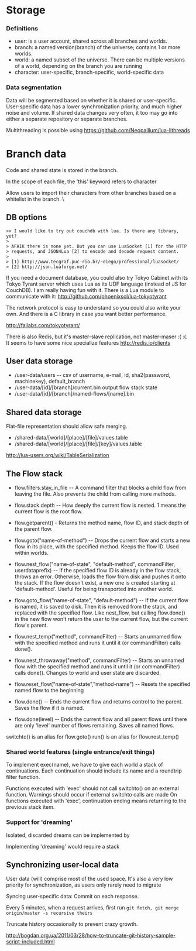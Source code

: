 # Storage

### Definitions

* user: is a user account, shared across all branches and worlds.
* branch: a named version(branch) of the universe; contains 1 or more worlds.
* world: a named subset of the universe. There can be multiple versions of a world, depending on the branch you are running
* character: user-specific, branch-specific, world-specific data

### Data segmentation

Data will be segmented based on whether it is shared or user-specific. User-specific data has a lower synchronization priority, and much higher noise and volume.
If shared data changes very often, it too may go into either a separate repository or separate branches.

Multithreading is possible using https://github.com/Neopallium/lua-llthreads

# Branch data

Code and shared state is stored in the branch. 

In the scope of each file, the 'this' keyword refers to character

Allow users to import their characters from other branches based on a whitelist in the branch. \

## DB options

	>> I would like to try out couchdb with lua. Is there any library, yet?
	>
	> AFAIK there is none yet. But you can use LuaSocket [1] for the HTTP
	> requests, and JSON4Lua [2] to encode and decode request content.
	>
	> [1] http://www.tecgraf.puc-rio.br/~diego/professional/luasocket/
	> [2] http://json.luaforge.net/

If you need a document database, you could also try Tokyo Cabinet with
its Tokyo Tyrant server which uses Lua as its UDF language (instead of
JS for CouchDB). I am really having fun with it. There is a Lua module
to communicate with it:
http://github.com/phoenixsol/lua-tokyotyrant

The network protocol is easy to understand so you could also write your own.
And there is a C library in case you want better performance.


http://fallabs.com/tokyotyrant/

There is also Redis, but it's master-slave replication, not master-maser :( :(. It seems to have some nice specialize features http://redis.io/clients



## User data storage

* /user-data/users -- csv of username, e-mail, id, sha2(password, machinekey), default_branch
* /user-data/[id]/[branch]/current.bin
	output
	flow stack
	state
* /user-data/[id]/[branch]/named-flows/[name].bin

## Shared data storage

Flat-file representation should allow safe merging.

* /shared-data/[world]/[place]/[file]/values.table
* /shared-data/[world]/[place]/[file]/[key]/values.table

http://lua-users.org/wiki/TableSerialization
	

## The Flow stack

* flow.filters.stay\_in\_file -- A command filter that blocks a child flow from leaving the file. Also prevents the child from calling more methods.

* flow.stack.depth -- How deeply the current flow is nested. 1 means the current flow is the root flow.
* flow.getparent() - Returns the method name, flow ID, and stack depth of the parent flow. 

* flow.goto("name-of-method") -- Drops the current flow and starts a new flow in its place, with the specified method. Keeps the flow ID. Used within worlds.
* flow.nest_flow("name-of-state", "default-method", commandFilter, userdataprefix) -- If the specified flow ID is already in the flow stack, throws an error. 
    Otherwise, loads the flow from disk and pushes it onto the stack. 
    If the flow doesn't exist, a new one is created starting at 'default-method'. Useful for being transported into another world.
* flow.goto_flow("name-of-state", "default-method") -- If the current flow is named, it is saved to disk. 
    Then it is removed from the stack, and replaced with the specified flow. Like nest\_flow, but calling flow.done() in the new flow 
    won't return the user to the current flow, but the current flow's parent.
* flow.nest_temp("method", commandFilter) -- Starts an unnamed flow with the specified method and runs it until it (or commandFilter) calls done().
* flow.nest_throwaway("method", commandFilter) -- Starts an unnamed flow with the specified method and runs it until it (or commandFilter) calls done(). Changes to world and user state are discarded. 


* flow.reset_flow("name-of-state","method-name") -- Resets the specified named flow to the beginning
* flow.done() -- Ends the current flow and returns control to the parent. Saves the flow if it is named.
* flow.done(level) -- Ends the current flow and all parent flows until there are only 'level' number of flows remaining. Saves all named flows.

switchto() is an alias for flow.goto()
run() is an alias for flow.nest_temp()

### Shared world features (single entrance/exit things)

To implement exec(name), we have to give each world a stack of continuations. Each continuation should include its name and a roundtrip filter function.

Functions executed with 'exec' should not call switchto() on an external function. Warnings should occur if external switchto calls are made
On functions executed with 'exec', continuation ending means returning to the previous stack item.

### Support for 'dreaming'

Isolated, discarded dreams can be implemented by 


Implementing 'dreaming' would require a stack 

## Synchronizing user-local data

User data (will) comprise most of the used space. It's also a very low priority for synchronization, as users only rarely need to migrate 


Syncing user-specific data: Commit on each response.

Every 5 minutes, when a request arrives, first run  `git fetch, git merge origin/master -s recursive theirs`

Truncate history occasionally to prevent crazy growth.

http://bogdan.org.ua/2011/03/28/how-to-truncate-git-history-sample-script-included.html